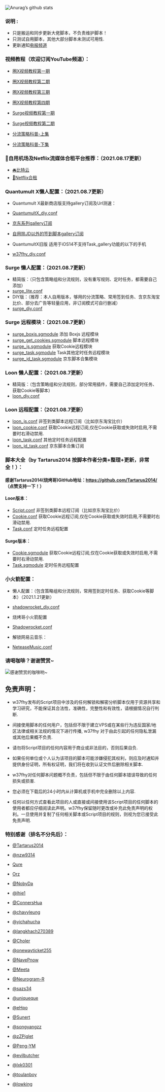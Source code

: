 ![Anurag’s github stats](https://github-readme-stats.vercel.app/api?username=w37fhy&show_icons=true&theme=merko)

### 说明 :

* 只是搬运和同步更新大佬脚本，不负责维护脚本！
* 只测试自用脚本，其他大部分脚本未测试可用性.
* 更新通知[电报频道](https://t.me/w37fhy)

### 视频教程（欢迎订阅YouTube频道）：
* [圈X视频教程第一期](https://youtu.be/G1oUtOA1J2w)
* [圈X视频教程第二期](https://youtu.be/pLZDK9SACLQ)
* [圈X视频教程第三期](https://youtu.be/kKa26Fj0MJA)
* [圈X视频教程第四期](https://youtu.be/_8_xnEQHGbM)

* [Surge视频教程第一期](https://youtu.be/V-p0PIC4un4)
* [Surge视频教程第二期](https://youtu.be/UibWGDrHgQ8)

* [分流策略科普-上集](https://youtu.be/3htp08CVkCE)
* [分流策略科普-下集](https://youtu.be/fd6gRfxwrF4)

### 🚀自用机场及Netflix流媒体合租平台推荐：（2021.08.17更新）
* [🚘比特云](https://bit.ly/3hqNSW4)
* [🚖Netflix合租](https://nf.run/xCnTPT)

### Quantumult X懒人配置：（2021.08.7更新）
* Quantumult X最新商店版支持gallery订阅及Url测速：
* [QuantumultX_diy.conf](https://raw.githubusercontent.com/w37fhy/QuantumultX/master/QuantumultX_diy.conf)
* [京东系列gallery订阅](https://raw.githubusercontent.com/JDHelloWorld/jd_scripts/main/QuantumultX/gallery.json)
* [自用除JD以外的签到脚本gallery订阅](https://raw.githubusercontent.com/w37fhy/QuantumultX/master/QuantumultX_Task.json)

* QuantumultX旧版 适用于iOS14不支持Task_gallery功能的以下的手机
* [w37fhy_diy.conf](https://raw.githubusercontent.com/w37fhy/QuantumultX/master/w37fhy_diy.conf)

### Surge 懒人配置：（2021.08.7更新）
* 精简版：（只包含策略组和分流规则，没有重写规则、定时任务，都需要自己添加）
* [surge_lite.conf](https://raw.githubusercontent.com/w37fhy/QuantumultX/master/surge_lite.conf)
* DIY版：（推荐：本人自用版本，够用的分流策略、常用签到任务、含京东淘宝比价、部分去广告等轻量应用，非订阅模式可自行删减）
* [surge_diy.conf](https://raw.githubusercontent.com/w37fhy/QuantumultX/master/surge_diy.conf)
### Surge 远程模块：（2021.08.7更新）
* [surge_boxjs.sgmodule](https://raw.githubusercontent.com/chavyleung/scripts/master/box/rewrite/boxjs.rewrite.surge.tf.sgmodule) 添加 Boxjs 远程模块
* [surge_get_cookies.sgmodule](https://raw.githubusercontent.com/w37fhy/QuantumultX/master/surge_get_cookies.sgmodule) 脚本远程模块
* [surge_js.sgmodule](https://raw.githubusercontent.com/w37fhy/QuantumultX/master/surge_js.sgmodule) 获取Cookie远程模块
* [surge_task.sgmodule](https://raw.githubusercontent.com/w37fhy/QuantumultX/master/surge_task.sgmodule) Task其他定时任务远程模块
* [surge_jd_task.sgmodule](https://raw.githubusercontent.com/LXK9301/jd_scripts/master/Surge/lxk0301_Task.sgmodule.sgmodule) 京东脚本合集模块
### Loon 懒人配置：（2021.08.7更新）
* 精简版：（包含策略组和分流规则，部分常用插件，需要自己添加定时任务、获取Cookie等脚本）
* [loon_diy.conf](https://raw.githubusercontent.com/w37fhy/QuantumultX/master/loon_diy.conf)
### Loon 远程配置：（2021.08.7更新）
* [loon_js.conf](https://raw.githubusercontent.com/w37fhy/QuantumultX/master/loon_js.conf) 非签到类脚本远程订阅（比如京东淘宝比价）
* [loon_cookie.conf](https://raw.githubusercontent.com/w37fhy/QuantumultX/master/loon_cookie.conf) 获取Cookie远程订阅,仅在Cookie获取或失效时启用,不需要时右滑动禁用.
* [loon_task.conf](https://raw.githubusercontent.com/w37fhy/QuantumultX/master/loon_task.conf) 其他定时任务远程配置
* [loon_jd_task.conf](https://raw.githubusercontent.com/LXK9301/jd_scripts/master/Loon/lxk0301_LoonTask.conf) 京东脚本合集订阅
### 脚本大全（by Tartarus2014 按脚本作者分类+整理+更新，非常全！）：
#### 感谢Tartarus2014(烧烤哥)GitHub地址：https://github.com/Tartarus2014/ （点赞支持一下！）
#### Loon版本：
* [Script.conf](https://raw.githubusercontent.com/Tartarus2014/Loon-Script/master/Script.conf) 非签到类脚本远程订阅（比如京东淘宝比价）
* [Cookie.conf](https://raw.githubusercontent.com/Tartarus2014/Loon-Script/master/Cookie.conf) 获取Cookie远程订阅,仅在Cookie获取或失效时启用,不需要时右滑动禁用.
* [Task.conf](https://raw.githubusercontent.com/Tartarus2014/Loon-Script/master/Task.conf) 定时任务远程配置
#### Surge版本：
* [Cookie.sgmodule](https://raw.githubusercontent.com/Tartarus2014/Surge-Script/master/Cookie.sgmodule) 获取Cookie远程订阅,仅在Cookie获取或失效时启用,不需要时右滑动禁用.
* [Task.sgmodule](https://raw.githubusercontent.com/Tartarus2014/Surge-Script/master/Task.sgmodule) 定时任务远程配置

### 小火箭配置：

* 懒人配置：（包含策略组和分流规则，常用签到定时任务、获取Cookie等脚本）（2021.1.21更新）
* [shadowrocket_diy.conf](https://raw.githubusercontent.com/w37fhy/QuantumultX/master/shadowrocket_diy.conf)

* 烧烤哥小火箭配置
* [Shadowrocket.conf](https://raw.githubusercontent.com/Tartarus2014/For-own-use/master/Shadowrocket/Shadowrocket.conf) 
* 解锁网易云音乐：
* [NeteaseMusic.conf](https://raw.githubusercontent.com/w37fhy/QuantumultX/master/NeteaseMusic.conf)

### 请喝咖啡？谢谢赞赏~
![感谢赞赏的咖啡哟~](https://raw.githubusercontent.com/w37fhy/QuantumultX/master/zs.png)


## 免责声明：

* w37fhy发布的Script项目中涉及的任何解锁和解密分析脚本仅用于资源共享和学习研究，不能保证其合法性，准确性，完整性和有效性，请根据情况自行判断.

* 间接使用脚本的任何用户，包括但不限于建立VPS或在某些行为违反国家/地区法律或相关法规的情况下进行传播, w37fhy 对于由此引起的任何隐私泄漏或其他后果概不负责.

* 请勿将Script项目的任何内容用于商业或非法目的，否则后果自负.

* 如果任何单位或个人认为该项目的脚本可能涉嫌侵犯其权利，则应及时通知并提供身份证明，所有权证明，我们将在收到认证文件后删除相关脚本.

* w37fhy对任何脚本问题概不负责，包括但不限于由任何脚本错误导致的任何损失或损害.

* 您必须在下载后的24小时内从计算机或手机中完全删除以上内容.

* 任何以任何方式查看此项目的人或直接或间接使用该Script项目的任何脚本的使用者都应仔细阅读此声明。w37fhy保留随时更改或补充此免责声明的权利。一旦使用并复制了任何相关脚本或Script项目的规则，则视为您已接受此免责声明.

### 特别感谢（排名不分先后）：

* [@Tartarus2014](https://github.com/Tartarus2014)

* [@nzw9314](https://github.com/nzw9314)

* [Qure](https://github.com/Koolson/Qure)

* [Orz](https://github.com/Orz-3/mini)

* [@NobyDa](https://github.com/NobyDa)

* [@lhie1](https://github.com/lhie1)

* [@ConnersHua](https://github.com/ConnersHua)

* [@chavyleung](https://github.com/chavyleung)

* [@yichahucha](https://github.com/yichahucha)

* [@langkhach270389](https://github.com/langkhach270389)

* [@Choler](https://github.com/Choler)

* [@onewayticket255](https://github.com/onewayticket255)

* [@NavePnow](https://github.com/NavePnow)

* [@Meeta](https://github.com/MeetaGit)

* [@Neurogram-R](https://github.com/Neurogram-R)

* [@sazs34](https://github.com/sazs34)

* [@uniqueque](https://github.com/uniqueque)

* [@eHpo](https://github.com/eHpo1/Rules)

* [@Sunert](https://github.com/Sunert/Scripts)

* [@songyangzz](https://github.com/songyangzz/QuantumultX.git)

* [@zZPiglet](https://github.com/zZPiglet/Task.git)

* [@Peng-YM](https://github.com/Peng-YM/QuanX)

* [@evilbutcher](https://github.com/evilbutcher/Quantumult_X/tree/master)

* [@lxk0301](https://gitee.com/lxk0301/jd_scripts/tree/master/)

* [@toulanboy](https://github.com/toulanboy/scripts)

* [@lowking](https://github.com/lowking/Scripts)
